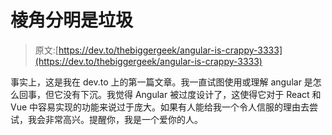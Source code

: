 # 棱角分明是垃圾

> 原文:[https://dev.to/thebiggergeek/angular-is-crappy-3333](https://dev.to/thebiggergeek/angular-is-crappy-3333)

事实上，这是我在 dev.to 上的第一篇文章。我一直试图使用或理解 angular 是怎么回事，但它没有下沉。我觉得 Angular 被过度设计了，这使得它对于 React 和 Vue 中容易实现的功能来说过于庞大。如果有人能给我一个令人信服的理由去尝试，我会非常高兴。提醒你，我是一个爱你的人。